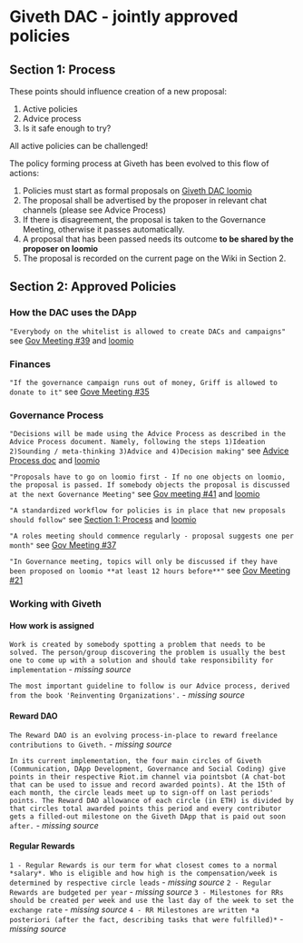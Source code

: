 # Giveth DAC - jointly approved policies

## <a name="process">Section 1: Process</a>
These points should influence creation of a new proposal:

1. Active policies
2. Advice process
3. Is it safe enough to try?

All active policies can be challenged!

The policy forming process at Giveth has been evolved to this flow of actions:

1. Policies must start as formal proposals on [Giveth DAC loomio](https://www.loomio.org/g/RQZt4qJ3/giveth)
2. The proposal shall be advertised by the proposer in relevant chat channels (please see Advice Process)
3. If there is disagreement, the proposal is taken to the Governance Meeting, otherwise it passes automatically.
4. A proposal that has been passed needs its outcome **to be shared by the proposer on loomio**
5. The proposal is recorded on the current page on the Wiki in Section 2.

## <a name="policies">Section 2: Approved Policies</a>

### How the DAC uses the DApp
```"Everybody on the whitelist is allowed to create DACs and campaigns"```
see [Gov Meeting #39](../protocol/gov-meeting-39/) and [loomio](https://www.loomio.org/p/XQBSc0qa/whitelists-and-creating-dac-s-and-campaigns-at-will)

### Finances
```"If the governance campaign runs out of money, Griff is allowed to donate to it"```
see [Gove Meeting #35](../protocol/gov-meeting-35/)

### Governance Process

```"Decisions will be made using the Advice Process as described in the Advice Process document. Namely, following the steps 1)Ideation 2)Sounding / meta-thinking 3)Advice and 4)Decision making"```
see [Advice Process doc](https://wiki.giveth.io/policy/advice-process/) and [loomio](https://www.loomio.org/d/j3mrFUYx/reinventing-is-it-safe-enough-to-try-)

```"Proposals have to go on loomio first - If no one objects on loomio, the proposal is passed. If somebody objects the proposal is discussed at the next Governance Meeting"```
see [Gov meeting #41](../protocol/gov-meeting-41/) and [loomio](https://www.loomio.org/p/LkOa8KT4/which-proposals-are-proposed-in-governance-meeting)

```"A standardized workflow for policies is in place that new proposals should follow"```
see [Section 1: Process](#process) and [loomio](https://www.loomio.org/p/TB0HaIfi/have-a-standard-workflow-to-record-policies)

```"A roles meeting should commence regularly - proposal suggests one per month"```
see [Gov Meeting #37](../protocol/gov-meeting-37/)

```"In Governance meeting, topics will only be discussed if they have been proposed on loomio **at least 12 hours before**"```
see [Gov Meeting #21](../protocol/gov-meeting-21/)

### Working with Giveth

#### How work is assigned
```Work is created by somebody spotting a problem that needs to be solved. The person/group discovering the problem is usually the best one to come up with a solution and should take responsibility for implementation``` - *missing source*

```The most important guideline to follow is our Advice process, derived from the book 'Reinventing Organizations'.``` - *missing source*

#### Reward DAO
```The Reward DAO is an evolving process-in-place to reward freelance contributions to Giveth.``` - *missing source*

```In its current implementation, the four main circles of Giveth (Communication, DApp Development, Governance and Social Coding) give points in their respective Riot.im channel via pointsbot (A chat-bot that can be used to issue and record awarded points). At the 15th of each month, the circle leads meet up to sign-off on last periods' points. The Reward DAO allowance of each circle (in ETH) is divided by that circles total awarded points this period and every contributor gets a filled-out milestone on the Giveth DApp that is paid out soon after.``` - *missing source*

#### Regular Rewards
```1 - Regular Rewards is our term for what closest comes to a normal *salary*. Who is eligible and how high is the compensation/week is determined by respective circle leads``` - *missing source*
```2 - Regular Rewards are budgeted per year``` - *missing source*
```3 - Milestones for RRs should be created per week and use the last day of the week to set the exchange rate``` - *missing source*
```4 - RR Milestones are written *a posteriori (after the fact, describing tasks that were fulfilled)*``` - *missing source*

